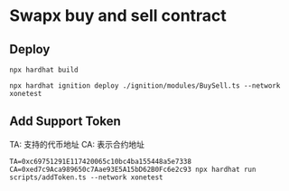 # Swapx buy and sell contract

## Deploy

```shell
npx hardhat build

npx hardhat ignition deploy ./ignition/modules/BuySell.ts --network xonetest
```

## Add Support Token

TA: 支持的代币地址
CA: 表示合约地址

```shell
TA=0xc69751291E117420065c10bc4ba155448a5e7338 CA=0xed7c9Aca989650c7Aae93E5A15bD62B0Fc6e2c93 npx hardhat run scripts/addToken.ts --network xonetest
```
